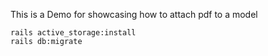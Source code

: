 This is a Demo for showcasing how to attach pdf to a model

```shell
rails active_storage:install
rails db:migrate
```